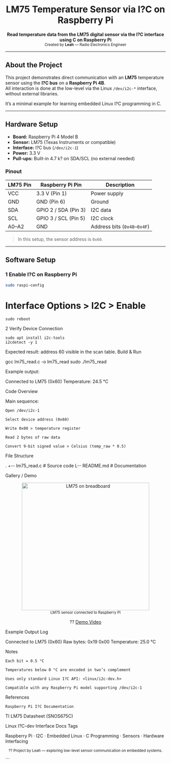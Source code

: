 <!-- PROJECT HEADER -->
<h1 align="center"> LM75 Temperature Sensor via I?C on Raspberry Pi</h1>

<p align="center">
  <b>Read temperature data from the LM75 digital sensor via the I?C interface using C on Raspberry Pi</b><br>
  <sub>Created by <b>Leah</b> — Radio Electronics Engineer</sub>
</p>

---

##  About the Project

This project demonstrates direct communication with an **LM75** temperature sensor using the **I?C bus** on a **Raspberry Pi 4B**.  
All interaction is done at the low-level via the Linux `/dev/i2c-*` interface, without external libraries.

It’s a minimal example for learning embedded Linux I?C programming in C.

---

##  Hardware Setup

- **Board:** Raspberry Pi 4 Model B  
- **Sensor:** LM75 (Texas Instruments or compatible)  
- **Interface:** I?C bus (`/dev/i2c-1`)  
- **Power:** 3.3 V  
- **Pull-ups:** Built-in 4.7 k? on SDA/SCL (no external needed)

###  Pinout

| LM75 Pin | Raspberry Pi Pin | Description |
|-----------|------------------|--------------|
| VCC | 3.3 V (Pin 1) | Power supply |
| GND | GND (Pin 6) | Ground |
| SDA | GPIO 2 / SDA (Pin 3) | I2C data |
| SCL | GPIO 3 / SCL (Pin 5) | I2C clock |
| A0–A2 | GND | Address bits (`0x48`–`0x4F`) |

> In this setup, the sensor address is `0x60`.

---

##  Software Setup

### 1 Enable I?C on Raspberry Pi
```bash
sudo raspi-config
```
# Interface Options > I2C > Enable
```
sudo reboot
```
2 Verify Device Connection
```
sudo apt install i2c-tools
i2cdetect -y 1
```
 Expected result: address 60 visible in the scan table.
Build & Run

gcc lm75_read.c -o lm75_read
sudo ./lm75_read

 Example output:

Connected to LM75 (0x60)
Temperature: 24.5 °C

 Code Overview

Main sequence:

    Open /dev/i2c-1

    Select device address (0x60)

    Write 0x00 > temperature register

    Read 2 bytes of raw data

    Convert 9-bit signed value > Celsius (temp_raw * 0.5)

 File Structure

.
+-- lm75_read.c      # Source code
L-- README.md        # Documentation

 Gallery / Demo
<p align="center"> <!-- Add screenshots or photos --> <img src="images/lm75_setup.jpg" width="400" alt="LM75 on breadboard"> <br> <sub>LM75 sensor connected to Raspberry Pi</sub> </p> <p align="center"> <!-- Optional demo video link --> ?? <a href="https://youtu.be/example">Demo Video</a> </p>
 Example Output Log

Connected to LM75 (0x60)
Raw bytes: 0x19 0x00
Temperature: 25.0 °C

 Notes

    Each bit = 0.5 °C

    Temperatures below 0 °C are encoded in two’s complement

    Uses only standard Linux I?C API: <linux/i2c-dev.h>

    Compatible with any Raspberry Pi model supporting /dev/i2c-1

 References

    Raspberry Pi I?C Documentation

TI LM75 Datasheet (SNOS675C)

Linux I?C-dev Interface Docs
 Tags

Raspberry Pi · I2C · Embedded Linux · C Programming · Sensors · Hardware Interfacing
<p align="center"> <sub>?? Project by Leah — exploring low-level sensor communication on embedded systems.</sub> </p> ```
